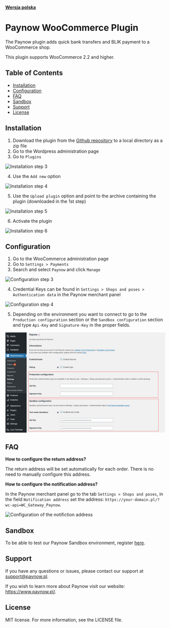 [**Wersja polska**][ext0]
# Paynow WooCommerce Plugin

The Paynow plugin adds quick bank transfers and BLIK payment to a WooCommerce shop.

This plugin supports WooCommerce 2.2 and higher.

## Table of Contents
* [Installation](#installation)
* [Configuration](#configuration)
* [FAQ](#FAQ)
* [Sandbox](#sandbox)
* [Support](#support)
* [License](#license)

## Installation
1. Download the plugin from the [Github repository][ext1] to a local directory as a zip file
2. Go to the Wordpress administration page
3. Go to `Plugins` 

![Installation step 3][ext3]

4. Use the `Add new` option

![Installation step 4][ext4]

5. Use the `Upload plugin` option and point to the archive containing the plugin (downloaded in the 1st step)

![Installation step 5][ext5]

6. Activate the plugin

![Installation step 6][ext6]


## Configuration
1. Go to the WooCommerce administration page
2. Go to `Settings > Payments`
3. Search and select `Paynow` and click `Manage`

![Configuration step 3][ext7]

4. Credential Keys can be found in `Settings > Shops and poses > Authentication data` in the Paynow merchant panel

![Configuration step 4][ext8]

5. Depending on the environment you want to connect to go to the `Production configuration` section or the `Sandbox configuration` section and type `Api-Key` and `Signature-Key` in the proper fields.

![Configuration step 5][ext9]


## FAQ
**How to configure the return address?**

The return address will be set automatically for each order. There is no need to manually configure this address.

**How to configure the notification address?**

In the Paynow merchant panel go to the tab `Settings > Shops and poses`, in the field `Notification address` set the address: `https://your-domain.pl/?wc-api=WC_Gateway_Paynow`.

![Configuration of the notifiction address][ext10]

## Sandbox
To be able to test our Paynow Sandbox environment, register [here][ext2].

## Support
If you have any questions or issues, please contact our support at support@paynow.pl.

If you wish to learn more about Paynow visit our website: https://www.paynow.pl/.

## License
MIT license. For more information, see the LICENSE file.

[ext0]: README.md
[ext1]: https://github.com/pay-now/paynow-woocommerce/releases/latest
[ext2]: https://panel.sandbox.paynow.pl/auth/register
[ext3]: instruction/step1_EN.png
[ext4]: instruction/step2_EN.png
[ext5]: instruction/step3_EN.png
[ext6]: instruction/step4_EN.png
[ext7]: instruction/step5_EN.png
[ext8]: instruction/step6.png
[ext9]: instruction/step7_EN.png
[ext10]: instruction/step8.png